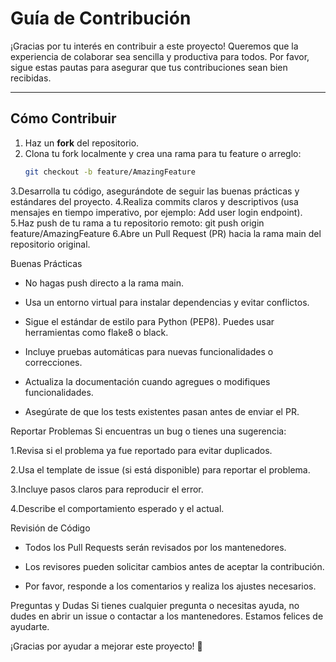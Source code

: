# Guía de Contribución

¡Gracias por tu interés en contribuir a este proyecto! Queremos que la experiencia de colaborar sea sencilla y productiva para todos. Por favor, sigue estas pautas para asegurar que tus contribuciones sean bien recibidas.

---

## Cómo Contribuir

1. Haz un **fork** del repositorio.
2. Clona tu fork localmente y crea una rama para tu feature o arreglo:
   ```bash
   git checkout -b feature/AmazingFeature
3.Desarrolla tu código, asegurándote de seguir las buenas prácticas y estándares del proyecto.
4.Realiza commits claros y descriptivos (usa mensajes en tiempo imperativo, por ejemplo: Add user login endpoint).
5.Haz push de tu rama a tu repositorio remoto:
    git push origin feature/AmazingFeature
6.Abre un Pull Request (PR) hacia la rama main del repositorio original.

Buenas Prácticas
- No hagas push directo a la rama main.

- Usa un entorno virtual para instalar dependencias y evitar conflictos.

- Sigue el estándar de estilo para Python (PEP8). Puedes usar herramientas como flake8 o black.

- Incluye pruebas automáticas para nuevas funcionalidades o correcciones.

- Actualiza la documentación cuando agregues o modifiques funcionalidades.

- Asegúrate de que los tests existentes pasan antes de enviar el PR.

Reportar Problemas
Si encuentras un bug o tienes una sugerencia:

1.Revisa si el problema ya fue reportado para evitar duplicados.

2.Usa el template de issue (si está disponible) para reportar el problema.

3.Incluye pasos claros para reproducir el error.

4.Describe el comportamiento esperado y el actual.

Revisión de Código
- Todos los Pull Requests serán revisados por los mantenedores.

- Los revisores pueden solicitar cambios antes de aceptar la contribución.

- Por favor, responde a los comentarios y realiza los ajustes necesarios.

Preguntas y Dudas
Si tienes cualquier pregunta o necesitas ayuda, no dudes en abrir un issue o contactar a los mantenedores. Estamos felices de ayudarte.

¡Gracias por ayudar a mejorar este proyecto! 🚀

